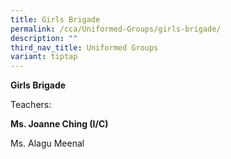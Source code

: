 ```yaml
---
title: Girls Brigade
permalink: /cca/Uniformed-Groups/girls-brigade/
description: ""
third_nav_title: Uniformed Groups
variant: tiptap
---
```

<p><strong>Girls Brigade</strong>
</p>
<p></p>
<p>Teachers:</p>
<p><strong>Ms. Joanne Ching (I/C)</strong>
</p>
<p>Ms. Alagu Meenal</p>